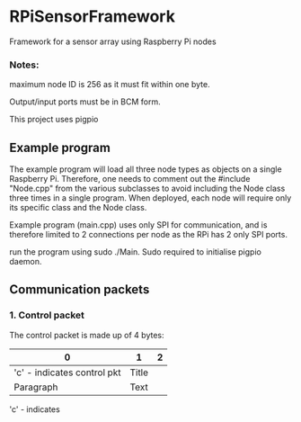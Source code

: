 # RPiSensorFramework
Framework for a sensor array using Raspberry Pi nodes

### Notes: 

maximum node ID is 256 as it must fit within one byte.

Output/input ports must be in BCM form.

This project uses pigpio


## Example program

The example program will load all three node types as objects on a single Raspberry Pi. Therefore, one needs to comment out the #include "Node.cpp" from the various subclasses to avoid including the Node class three times in a single program. When deployed, each node will require only its specific class and the Node class.

Example program (main.cpp) uses only SPI for communication, and is therefore limited to 2 connections per node as the RPi has 2 only SPI ports.

run the program using sudo ./Main. Sudo required to initialise pigpio daemon.

## Communication packets

### 1. Control packet

The control packet is made up of 4 bytes: 

|      0      |      1      |   2   |
| ----------- | ----------- | ----- |
| 'c' - indicates control pkt| Title       |
| Paragraph   | Text        |

'c' - indicates 
